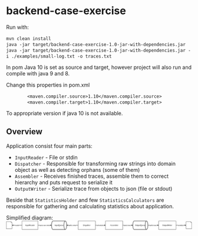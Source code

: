 # backend-case-exercise
Run with: 

```$xslt
mvn clean install
java -jar target/backend-case-exercise-1.0-jar-with-dependencies.jar
java -jar target/backend-case-exercise-1.0-jar-with-dependencies.jar -i ./examples/small-log.txt -o traces.txt
```

In pom Java 10 is set as source and target, however project will also run and compile with java 9 and 8.

Change this properties in pom.xml
```$xslt
        <maven.compiler.source>1.10</maven.compiler.source>
        <maven.compiler.target>1.10</maven.compiler.target>
```
To appropriate version if java 10 is not available.

## Overview

Application consist four main parts:
* `InputReader` - File or stdin
* `Dispatcher` - Responsible for transforming raw strings into domain object as well as detecting orphans (some of them)
* `Assembler` - Receives finished traces, assemble them to correct hierarchy and puts request to serialize it
* `OutputWriter` - Serialize trace from objects to json (file or stdout)

Beside that `StatisticsHolder` and few `StatisticsCalculators` are responsible for gathering and calculating statistics about application.  

Simplified diagram:
![diagram](diagrams/simple_flow.jpg)